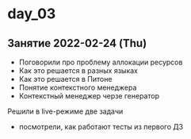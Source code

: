 # day_03

## Занятие 2022-02-24 (Thu)

- Поговорили про проблему аллокации ресурсов
- Как это решается в разных языках
- Как это решается в Питоне
- Понятие контекстного менеджера
- Контекстный менеджер черзе генератор

Решили в live-режиме две задачи

- посмотрели, как работают тесты из первого ДЗ
